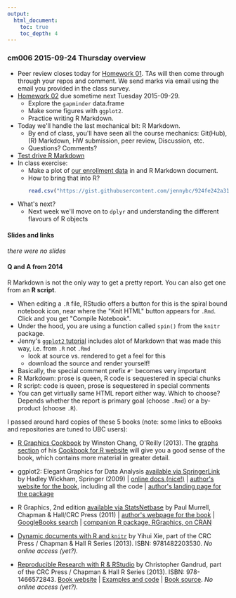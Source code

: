 ```yaml
---
output:
  html_document:
    toc: true
    toc_depth: 4
---
```


### cm006 2015-09-24 Thursday overview

  * Peer review closes today for [Homework 01](hw01_edit-README.html). TAs will then come through through your repos and comment. We send marks via email using the email you provided in the class survey.
  * [Homework 02](hw02_explore-gapminder-use-rmarkdown.html) due sometime next Tuesday 2015-09-29.
    - Explore the `gapminder` data.frame
    - Make some figures with `ggplot2`.
    - Practice writing R Markdown.
  * Today we'll handle the last mechanical bit: R Markdown.
    - By end of class, you'll have seen all the course mechanics: Git(Hub), (R) Markdown, HW submission, peer review, Discussion, etc.
    - Questions? Comments?
  * [Test drive R Markdown](block007_first-use-rmarkdown.html)
  * In class exercise:
    - Make a plot of [our enrollment data](https://gist.github.com/jennybc/924fe242a31e0239762f#file-2015_stat545_enrollment-csv) in and R Markdown document.
    - How to bring that into R?
        ``` r
        read.csv("https://gist.githubusercontent.com/jennybc/924fe242a31e0239762f/raw/ea615f4a811a6e9e8a1fe95020a4407785181a21/2015_STAT545_enrollment.csv")
        ```
  * What's next?
    - Next week we'll move on to `dplyr` and understanding the different flavours of R objects

#### Slides and links

*there were no slides*

#### Q and A from 2014

R Markdown is not the only way to get a pretty report. You can also get one from an __R script__.

  * When editing a `.R` file, RStudio offers a button for this is the spiral bound notebook icon, near where the "Knit HTML" button appears for `.Rmd`. Click and you get "Compile Notebook".
  * Under the hood, you are using a function called `spin()` from the `knitr` package.
  * Jenny's [`ggplot2` tutorial](https://github.com/jennybc/ggplot2-tutorial) includes alot of Markdown that was made this way, i.e. from `.R` not `.Rmd`
    - look at source vs. rendered to get a feel for this
    - download the source and render yourself!
  * Basically, the special comment prefix `#'` becomes very important
  * R Markdown: prose is queen, R code is sequestered in special chunks
  * R script: code is queen, prose is sequestered in special comments
  * You can get virtually same HTML report either way. Which to choose? Depends whether the report is primary goal (choose `.Rmd`) or a by-product (choose `.R`).
  
I passed around hard copies of these 5 books (note: some links to eBooks and repositories are tuned to UBC users):

  * [R Graphics Cookbook](http://shop.oreilly.com/product/0636920023135.do) by Winston Chang, O'Reilly (2013). The [graphs section](http://www.cookbook-r.com/Graphs/) of his [Cookbook for R website](http://www.cookbook-r.com) will give you a good sense of the book, which contains more material in greater detail.

  * ggplot2: Elegant Graphics for Data Analysis [available via SpringerLink](http://ezproxy.library.ubc.ca/login?url=http://link.springer.com.ezproxy.library.ubc.ca/book/10.1007/978-0-387-98141-3/page/1) by Hadley Wickham, Springer (2009) | [online docs (nice!)](http://docs.ggplot2.org/current/) | [author's website for the book](http://ggplot2.org/book/), including all the code | [author's landing page for the package](http://ggplot2.org)

  * R Graphics, 2nd edition [available via StatsNetbase](http://ezproxy.library.ubc.ca/login?url=http://www.crcnetbase.com.ezproxy.library.ubc.ca/ISBN/978-1-4398-3176-2) by Paul Murrell, Chapman & Hall/CRC Press (2011) | [author's webpage for the book](http://www.stat.auckland.ac.nz/~paul/RG2e/) | [GoogleBooks search](http://books.google.ca/books?id=uacCQgAACAAJ&source=gbs_book_other_versions) | [companion R package, RGraphics, on CRAN](http://cran.r-project.org/web/packages/RGraphics/index.html)

  * [Dynamic documents with R and `knitr`](http://www.amazon.com/Dynamic-Documents-knitr-Chapman-Series/dp/1482203537) by Yihui Xie, part of the CRC Press / Chapman & Hall R Series (2013). ISBN: 9781482203530. *No online access (yet?).*

  * [Reproducible Research with R & RStudio](http://www.amazon.com/Reproducible-Research-RStudio-Chapman-Series/dp/1466572841) by Christopher Gandrud, part of the CRC Press / Chapman & Hall R Series (2013). ISBN: 978-1466572843. [Book website](http://christophergandrud.github.io/RepResR-RStudio/) | [Examples and code](https://github.com/christophergandrud/Rep-Res-Examples) | [Book source](https://github.com/christophergandrud/Rep-Res-Book). *No online access (yet?).*
  
